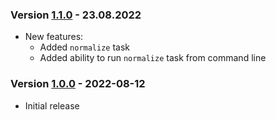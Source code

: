 
### Version [1.1.0](https://pypi.org/project/pyi18n-v2/1.1.0/) - 23.08.2022

* New features:
    * Added `normalize` task
    * Added ability to run `normalize` task from command line

### Version [1.0.0](https://pypi.org/project/pyi18n-v2/1.0.0/) - 2022-08-12

* Initial release
